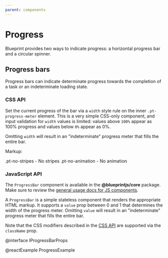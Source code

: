 ```yaml
---
parent: components
---
```


# Progress

Blueprint provides two ways to indicate progress: a horizontal progress bar and a circular spinner.

## Progress bars

Progress bars can indicate determinate progress towards the completion of a task or an indeterminate
loading state.

### CSS API

Set the current progress of the bar via a `width` style rule on the inner `.pt-progress-meter`
element. This is a very simple CSS-only component, and input validation for `width` values is
limited: values above `100%` appear as 100% progress and values below `0%` appear as 0%.

Omitting `width` will result in an "indeterminate" progress meter that fills the entire bar.

Markup:
<div class="pt-progress-bar {{.modifier}}">
<div class="pt-progress-meter" style="width: 25%"></div>
</div>
<div class="pt-progress-bar pt-intent-primary {{.modifier}}">
<div class="pt-progress-meter" style="width: 50%"></div>
</div>
<div class="pt-progress-bar pt-intent-success {{.modifier}}">
<div class="pt-progress-meter" style="width: 75%"></div>
</div>
<div class="pt-progress-bar pt-intent-danger {{.modifier}}">
<div class="pt-progress-meter" style="width: 100%"></div>
</div>

.pt-no-stripes   - No stripes
.pt-no-animation - No animation

### JavaScript API

The `ProgressBar` component is available in the __@blueprintjs/core__ package.
Make sure to review the [general usage docs for JS components](#components.usage).

A `ProgressBar` is a simple stateless component that renders the appropriate HTML markup.
It supports a `value` prop between 0 and 1 that determines the width of the progress meter.
Omitting `value` will result in an "indeterminate" progress meter that fills the entire bar.

Note that the CSS modifiers described in the [CSS API](#components.progress.bar.css)
are supported via the `className` prop.

@interface IProgressBarProps

@reactExample ProgressExample
